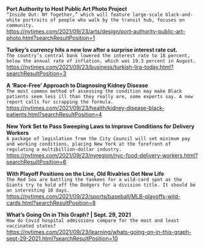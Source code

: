 **Port Authority to Host Public Art Photo Project**\
`“Inside Out: NY Together,” which will feature large-scale black-and-white portraits of people who walk by the transit hub, focuses on community.`\
https://nytimes.com/2021/09/23/arts/design/port-authority-public-art-photo.html?searchResultPosition=1

**Turkey’s currency hits a new low after a surprise interest rate cut.**\
`The country’s central bank lowered the interest rate to 18 percent, below the annual rate of inflation, which was 19.3 percent in August.`\
https://nytimes.com/2021/09/23/business/turkish-lira-today.html?searchResultPosition=3

**A ‘Race-Free’ Approach to Diagnosing Kidney Disease**\
`The most common method of assessing the condition may make Black patients seem less ill than they really are, some experts say. A new report calls for scrapping the formula.`\
https://nytimes.com/2021/09/23/health/kidney-disease-black-patients.html?searchResultPosition=4

**New York Set to Pass Sweeping Laws to Improve Conditions for Delivery Workers**\
`A package of legislation from the City Council will set minimum pay and working conditions, placing New York at the forefront of regulating a multibillion-dollar industry.`\
https://nytimes.com/2021/09/23/nyregion/nyc-food-delivery-workers.html?searchResultPosition=6

**With Playoff Positions on the Line, Old Rivalries Get New Life**\
`The Red Sox are battling the Yankees for a wild-card spot as the Giants try to hold off the Dodgers for a division title. It should be an interesting 10 days.`\
https://nytimes.com/2021/09/23/sports/baseball/MLB-playoffs-wild-cards.html?searchResultPosition=8

**What’s Going On in This Graph? | Sept. 29, 2021**\
`How do Covid hospital admissions compare for the most and least vaccinated states?`\
https://nytimes.com/2021/09/23/learning/whats-going-on-in-this-graph-sept-29-2021.html?searchResultPosition=10

